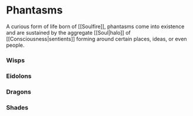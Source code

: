 # Phantasms

A curious form of life born of [[Soulfire]], phantasms come into existence and are sustained by the aggregate [[Soul|halo]] of [[Consciousness|sentients]] forming around certain places, ideas, or even people.

### Wisps

### Eidolons

### Dragons

### Shades
